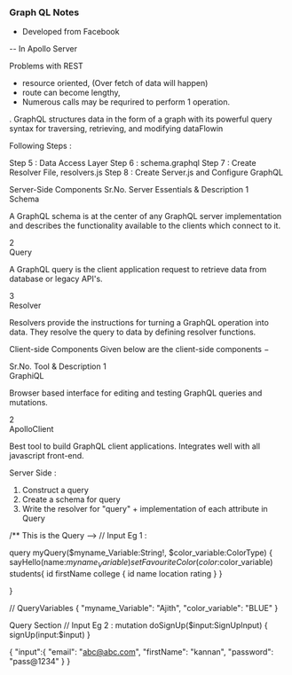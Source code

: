 ### Graph QL Notes

- Developed from Facebook


-- In Apollo Server

Problems with REST 

- resource oriented,  (Over fetch of data will happen)
- route can become lengthy,
- Numerous calls may be requrired to perform 1 operation.


. GraphQL structures data in the form of a graph with its powerful query syntax for traversing, retrieving, and modifying dataFlowin



Following Steps :

Step 5 : Data Access Layer
Step 6 : schema.graphql
Step 7 : Create Resolver File, resolvers.js
Step 8 : Create Server.js and Configure GraphQL

Server-Side Components
Sr.No.	Server Essentials & Description
1	
Schema

A GraphQL schema is at the center of any GraphQL server implementation and describes the functionality available to the clients which connect to it.

2	
Query

A GraphQL query is the client application request to retrieve data from database or legacy API's.

3	
Resolver

Resolvers provide the instructions for turning a GraphQL operation into data. They resolve the query to data by defining resolver functions.


Client-side Components
Given below are the client-side components −

Sr.No.	Tool & Description
1	
GraphiQL

Browser based interface for editing and testing GraphQL queries and mutations.

2	
ApolloClient

Best tool to build GraphQL client applications. Integrates well with all javascript front-end.


Server Side :

1. Construct a query
2. Create a schema for query
3. Write the resolver for "query" + implementation of each attribute in Query







/**
This is the Query -->
// Input Eg 1 :

query myQuery($myname_Variable:String!, $color_variable:ColorType) {
   sayHello(name:$myname_Variable)
   setFavouriteColor(color:$color_variable)
     students{
      id
      firstName
      college {
         id
         name
         location
         rating
      }
   }
  
}


// QueryVariables
{
   "myname_Variable": "Ajith",
    "color_variable": "BLUE"
} 



Query Section
// Input Eg 2 :
mutation doSignUp($input:SignUpInput) {
   signUp(input:$input)
}


{
   "input":{
      "email": "abc@abc.com",
      "firstName": "kannan",
      "password": "pass@1234"
   }
}

